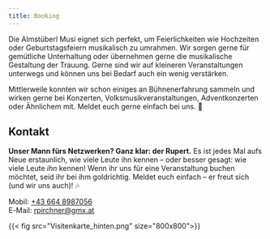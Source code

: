 ```yaml
---
title: Booking
---
```


Die Almstüberl Musi eignet sich perfekt, um Feierlichkeiten wie Hochzeiten oder Geburtstagsfeiern musikalisch zu umrahmen. Wir sorgen gerne für gemütliche Unterhaltung oder übernehmen gerne die musikalische Gestaltung der Trauung. 
Gerne sind wir auf kleineren Veranstaltungen unterwegs und können uns bei Bedarf auch ein wenig verstärken. 

Mittlerweile konnten wir schon einiges an Bühnenerfahrung sammeln und wirken gerne bei Konzerten, Volksmusikveranstaltungen, Adventkonzerten oder Ähnlichem mit. Meldet euch gerne einfach bei uns. 🙂

## Kontakt

**Unser Mann fürs Netzwerken? Ganz klar: der Rupert.**
Es ist jedes Mal aufs Neue erstaunlich, wie viele Leute ihn kennen – oder besser gesagt: wie viele Leute *ihn* kennen!
Wenn ihr uns für eine Veranstaltung buchen möchtet, seid ihr bei ihm goldrichtig. Meldet euch einfach – er freut sich (und wir uns auch)! 🎶

Mobil: <a href="tel:+436648987056">+43 664 8987056</a>  
E-Mail: rpirchner@gmx.at

{{< fig src="Visitenkarte_hinten.png" size="800x800">}}